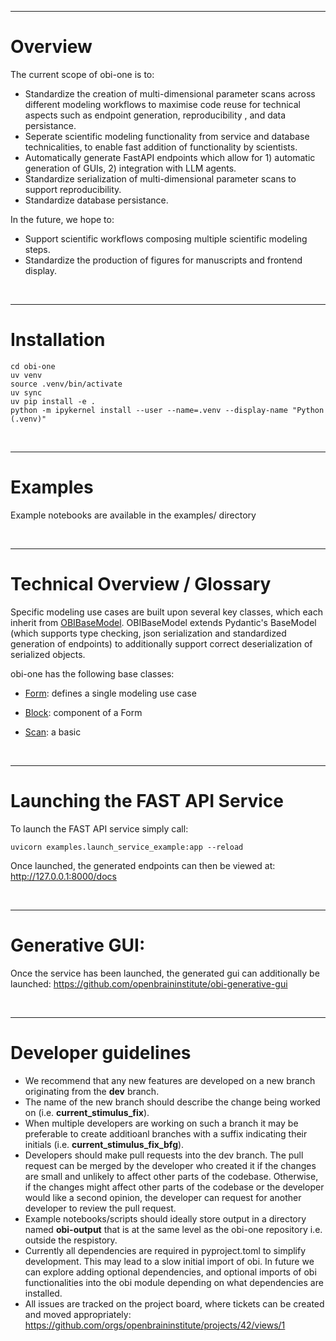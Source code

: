 ___

# Overview

The current scope of obi-one is to:
- Standardize the creation of multi-dimensional parameter scans across different modeling workflows to maximise code reuse for technical aspects such as endpoint generation, reproducibility , and data persistance.
- Seperate scientific modeling functionality from service and database technicalities, to enable fast addition of functionality by scientists.
- Automatically generate FastAPI endpoints which allow for 1) automatic generation of GUIs, 2) integration with LLM agents.
- Standardize serialization of multi-dimensional parameter scans to support reproducibility.
- Standardize database persistance.

In the future, we hope to: 
- Support scientific workflows composing multiple scientific modeling steps.
- Standardize the production of figures for manuscripts and frontend display.


<br>

---

# Installation

```
cd obi-one
uv venv
source .venv/bin/activate
uv sync
uv pip install -e .
python -m ipykernel install --user --name=.venv --display-name "Python (.venv)"
```

<br>

---

# Examples
Example notebooks are available in the examples/ directory

<br>

---

# Technical Overview / Glossary

Specific modeling use cases are built upon several key classes, which each inherit from [OBIBaseModel](obi/modeling/core/base.py). OBIBaseModel extends Pydantic's BaseModel (which supports type checking, json serialization and standardized generation of endpoints) to additionally support correct deserialization of serialized objects.

obi-one has the following base classes:

- [Form](obi/modeling/core/form.py): defines a single modeling use case 

- [Block](obi/modeling/core/block.py): component of a Form



- [Scan](obi/modeling/core/scan.py): a basic 


<br>

---


# Launching the FAST API Service
To launch the FAST API service simply call:
```
uvicorn examples.launch_service_example:app --reload
```

Once launched, the generated endpoints can then be viewed at: http://127.0.0.1:8000/docs


<br>

---


# Generative GUI:
Once the service has been launched, the generated gui can additionally be launched: https://github.com/openbraininstitute/obi-generative-gui

<br>

---


# Developer guidelines

- We recommend that any new features are developed on a new branch originating from the **dev** branch. 
- The name of the new branch should describe the change being worked on (i.e. **current_stimulus_fix**). 
- When multiple developers are working on such a branch it may be preferable to create additioanl branches with a suffix indicating their initials (i.e. **current_stimulus_fix_bfg**).
- Developers should make pull requests into the dev branch. The pull request can be merged by the developer who created it if the changes are small and unlikely to affect other parts of the codebase. Otherwise, if the changes might affect other parts of the codebase or the developer would like a second opinion, the developer can request for another developer to review the pull request.
- Example notebooks/scripts should ideally store output in a directory named **obi-output** that is at the same level as the obi-one repository i.e. outside the respistory.
- Currently all dependencies are required in pyproject.toml to simplify development. This may lead to a slow initial import of obi. In future we can explore adding optional dependencies, and optional imports of obi functionalities into the obi module depending on what dependencies are installed.
- All issues are tracked on the project board, where tickets can be created and moved appropriately: https://github.com/orgs/openbraininstitute/projects/42/views/1 


 


